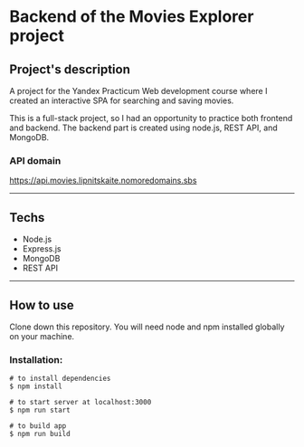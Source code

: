 # Backend of the Movies Explorer project

## Project's description  

A project for the Yandex Practicum Web development course where I created an interactive SPA for searching and saving movies.<br>

This is a full-stack project, so I had an opportunity to practice both frontend and backend. The backend part is created using node.js, REST API, and MongoDB.<br>

### API domain 

https://api.movies.lipnitskaite.nomoredomains.sbs<br>

___


## Techs  

- Node.js
- Express.js
- MongoDB
- REST API<br>

___

## How to use

Clone down this repository. You will need node and npm installed globally on your machine.<br>

### Installation:  

```
# to install dependencies
$ npm install

# to start server at localhost:3000
$ npm run start

# to build app
$ npm run build
```
